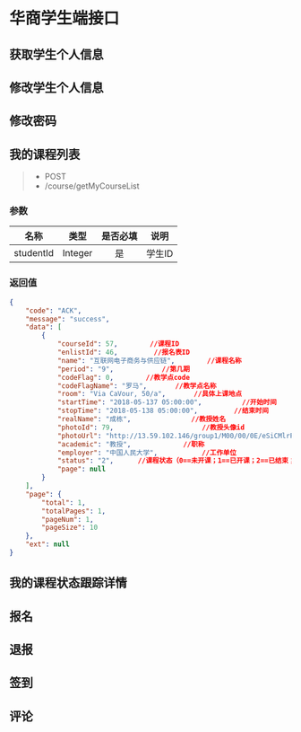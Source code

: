 # 华商学生端接口

##  获取学生个人信息

##  修改学生个人信息

## 修改密码

## 我的课程列表

> * POST
> * /course/getMyCourseList

### 参数

名称|类型|是否必填|说明
:---:|:---:|:---:|:---:
studentId|Integer|是|学生ID

### 返回值

```json
{
    "code": "ACK",
    "message": "success",
    "data": [
        {
            "courseId": 57,        //课程ID
            "enlistId": 46,         //报名表ID
            "name": "互联网电子商务与供应链",        //课程名称
            "period": "9",            //第几期
            "codeFlag": 0,        //教学点code
            "codeFlagName": "罗马",       //教学点名称
            "room": "Via CaVour, 50/a",       //具体上课地点
            "startTime": "2018-05-137 05:00:00",          //开始时间
            "stopTime": "2018-05-138 05:00:00",         //结束时间
            "realName": "成栋",               //教授姓名
            "photoId": 79,                      //教授头像id
            "photoUrl": "http://13.59.102.146/group1/M00/00/0E/eSiCMlrPcUyAXrKWAANTO57Azgc951.jpg",     //教授头像url
            "academic": "教授",             //职称
            "employer": "中国人民大学",           //工作单位
            "status": "2",      //课程状态（0==未开课；1==已开课；2==已结束；3==已退报）
            "page": null
        }
    ],
    "page": {
        "total": 1,
        "totalPages": 1,
        "pageNum": 1,
        "pageSize": 10
    },
    "ext": null
}
```

## 我的课程状态跟踪详情

## 报名

## 退报

## 签到

## 评论
